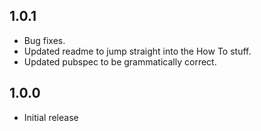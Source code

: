 ## 1.0.1

- Bug fixes.
- Updated readme to jump straight into the How To stuff.
- Updated pubspec to be grammatically correct.

## 1.0.0

- Initial release
